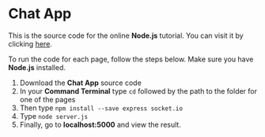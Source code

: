 # Chat App

This is the source code for the online **Node.js** tutorial.
You can visit it by clicking [here](https://greyhope.uk/chat_1.html).

To run the code for each page, follow the steps below.
Make sure you have **Node.js** installed.

1. Download the **Chat App** source code
2. In your **Command Terminal** type `cd` followed by the path to the folder for one of the pages
3. Then type `npm install --save express socket.io`
4. Type `node server.js`
5. Finally, go to **localhost:5000** and view the result.
